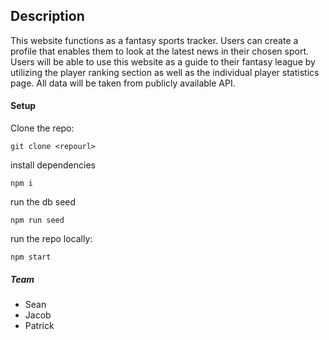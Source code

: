 ## Description

This website functions as a fantasy sports tracker. Users can create a profile that enables them to look at the latest news in their chosen sport. Users will be able to use this website as a guide to their fantasy league by utilizing the player ranking section as well as the individual player statistics page. All data will be taken from publicly available API.

#### Setup

Clone the repo:

```console
git clone <repourl>
```

install dependencies

```console
npm i
```

run the db seed

```console
npm run seed
```

run the repo locally:

```console
npm start
```

##### Team

- Sean
- Jacob
- Patrick
